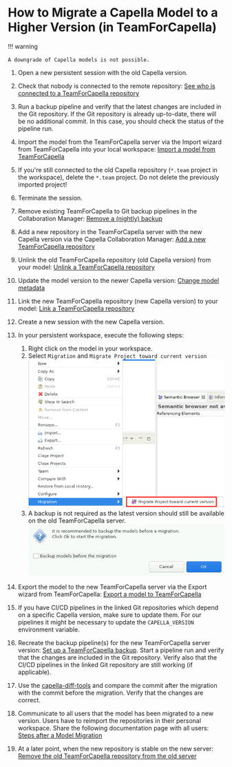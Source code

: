 <!--
 ~ SPDX-FileCopyrightText: Copyright DB InfraGO AG and contributors
 ~ SPDX-License-Identifier: Apache-2.0
 -->

# How to Migrate a Capella Model to a Higher Version (in TeamForCapella)

!!! warning

    A downgrade of Capella models is not possible.

1.  Open a new persistent session with the old Capella version.
1.  Check that nobody is connected to the remote repository:
    [See who is connected to a TeamForCapella repository](../../user/tools/capella/teamforcapella/connected-users/index.md)
1.  Run a backup pipeline and verify that the latest changes are included in
    the Git repository. If the Git repository is already up-to-date, there will
    be no additional commit. In this case, you should check the status of the
    pipeline run.
1.  Import the model from the TeamForCapella server via the Import wizard from
    TeamForCapella into your local workspace:
    [Import a model from TeamForCapella](../../user/tools/capella/teamforcapella/import/index.md)
1.  If you're still connected to the old Capella repository (`*.team` project
    in the workspace), delete the `*.team` project. Do not delete the
    previously imported project!
1.  Terminate the session.
1.  Remove existing TeamForCapella to Git backup pipelines in the Collaboration
    Manager:
    [Remove a (nightly) backup](../../user/projects/models/backups/remove.md)
1.  Add a new repository in the TeamForCapella server with the new Capella
    version via the Capella Collaboration Manager:
    [Add a new TeamForCapella repository](./repository-management/index.md#add-a-new-teamforcapella-repository)
1.  Unlink the old TeamForCapella repository (old Capella version) from your
    model:
    [Unlink a TeamForCapella repository](./project-integration/index.md#unlink-a-teamforcapella-repository-from-a-project-model)
1.  Update the model version to the newer Capella version:
    [Change model metadata](../../user/projects/models/metadata.md)
1.  Link the new TeamForCapella repository (new Capella version) to your model:
    [Link a TeamForCapella repository](./project-integration/index.md#link-a-teamforcapella-repository-to-a-project-model)
1.  Create a new session with the new Capella version.
1.  In your persistent workspace, execute the following steps:

    1. Right click on the model in your workspace.
    1. Select `Migration` and `Migrate Project toward current version`
       ![Migrate Capella model](../../user/tools/capella/migration/migrate-capella-model.png)
    1. A backup is not required as the latest version should still be available
       on the old TeamForCapella server.
       ![Disable backup option](../../user/tools/capella/migration/backup-migration.png)

1.  Export the model to the new TeamForCapella server via the Export wizard
    from TeamForCapella:
    [Export a model to TeamForCapella](../../user/tools/capella/teamforcapella/export/index.md)
1.  If you have CI/CD pipelines in the linked Git repositories which depend on
    a specific Capella version, make sure to update them. For our pipelines it
    might be necessary to update the `CAPELLA_VERSION` environment variable.
1.  Recreate the backup pipeline(s) for the new TeamForCapella server version:
    [Set up a TeamForCapella backup](../../user/projects/models/backups/setup.md).
    Start a pipeline run and verify that the changes are included in the Git
    repository. Verify also that the CI/CD pipelines in the linked Git
    repository are still working (if applicable).
1.  Use the [capella-diff-tools](https://github.com/DSD-DBS/capella-diff-tools)
    and compare the commit after the migration with the commit before the
    migration. Verify that the changes are correct.
1.  Communicate to all users that the model has been migrated to a new version.
    Users have to reimport the repositories in their personal workspace. Share
    the following documentation page with all users:
    [Steps after a Model Migration](../../user/tools/capella/teamforcapella/migration/index.md)
1.  At a later point, when the new repository is stable on the new server:
    [Remove the old TeamForCapella repository from the old server](./repository-management/index.md#remove-a-teamforcapella-repository)
